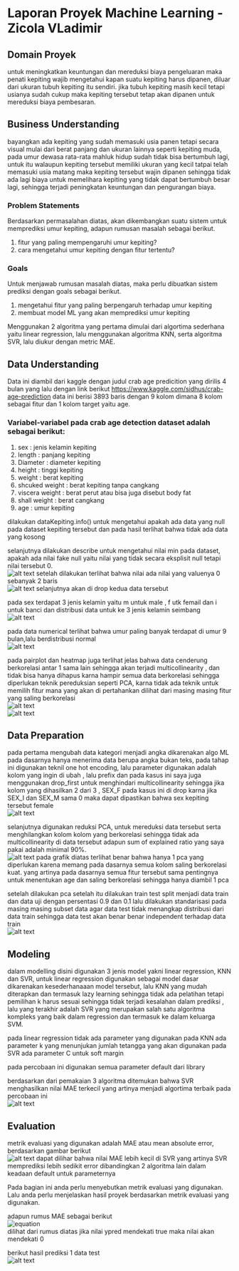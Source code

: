 # Laporan Proyek Machine Learning - Zicola VLadimir

## Domain Proyek
untuk meningkatkan keuntungan dan mereduksi biaya pengeluaran maka penati kepiting wajib mengetahui kapan suatu kepiting harus dipanen, diluar dari ukuran tubuh kepiting itu sendiri. jika tubuh kepiting masih kecil tetapi usianya sudah cukup maka kepiting tersebut tetap akan dipanen untuk mereduksi biaya pembesaran.

## Business Understanding

bayangkan ada kepiting yang sudah memasuki usia panen tetapi secara visual mulai dari berat panjang dan ukuran lainnya seperti kepiting muda, pada umur dewasa rata-rata mahluk hidup sudah tidak bisa bertumbuh lagi, untuk itu walaupun kepiting tersebut memiliki ukuran yang kecil tatpai telah memasuki usia matang maka kepiting tersebut wajin dipanen sehingga tidak ada lagi biaya untuk memelihara kepiting yang tidak dapat bertumbuh besar lagi, sehingga terjadi peningkatan keuntungan dan pengurangan biaya.


### Problem Statements
Berdasarkan permasalahan diatas, akan dikembangkan suatu sistem untuk memprediksi umur kepiting, adapun rumusan masalah sebagai berikut.
1. fitur yang paling mempengaruhi umur kepiting?
2. cara mengetahui umur kepiting dengan fitur tertentu?

### Goals
Untuk menjawab rumusan masalah diatas, maka perlu dibuatkan sistem prediksi dengan goals sebagai berikut.
1. mengetahui fitur yang paling berpengaruh terhadap umur kepiting
2. membuat model ML yang akan memprediksi umur kepiting

Menggunakan 2 algoritma yang pertama dimulai dari algortima sederhana yaitu linear regression, lalu menggunakan algoritma KNN, serta algoritma SVR, lalu diukur dengan metric MAE.

## Data Understanding
Data ini diambil dari kaggle dengan judul crab age predicition yang dirilis 4 bulan yang lalu dengan link berikut https://www.kaggle.com/sidhus/crab-age-prediction
data ini berisi  3893 baris dengan 9 kolom dimana 8 kolom sebagai fitur dan 1 kolom target yaitu age.

### Variabel-variabel pada crab age detection dataset adalah sebagai berikut:
1. sex             : jenis kelamin kepiting
2. length          : panjang kepiting
3. Diameter        : diameter kepiting
4. height          : tinggi kepiting
5. weight          : berat kepiting
6. shcuked weight  : berat kepiting tanpa cangkang
7. viscera weight  : berat perut atau bisa juga disebut body fat
8. shall weight    : berat cangkang
9. age             : umur kepiting

dilakukan dataKepiting.info() untuk mengetahui apakah ada data yang null pada dataset kepiting tersebut dan pada hasil terlihat bahwa tidak ada data yang kosong

selanjutnya dilakukan describe untuk mengetahui nilai min pada dataset, apakah ada nilai fake null yaitu nilai yang tidak secara eksplisit null tetapi nilai tersebut 0.<br>
![alt text](describe1.PNG)
setelah dilakukan terlihat bahwa nilai ada nilai yang valuenya 0 sebanyak 2 baris<br>
![alt text](height0.PNG)
selanjutnya akan di drop kedua data tersebut

pada sex terdapat 3 jenis kelamin yaitu m untuk male , f utk femail dan i untuk banci dan distribusi data untuk ke 3 jenis kelamin seimbang<br>
![alt text](distribusiSex.PNG) 

pada data numerical terlihat bahwa umur paling banyak terdapat di umur 9 bulan,lalu berdistribusi normal<br>
![alt text](distribusiNumerical.png) 

pada pairplot dan heatmap juga terlihat jelas bahwa data cenderung berkorelasi antar 1 sama lain sehingga akan terjadi multicollinearity , dan tidak bisa hanya dihapus karna hampir semua data berkorelasi sehingga diperlukan teknik pereduksian seperti PCA, karna tidak ada teknik untuk memilih fitur mana yang akan di pertahankan dilihat dari masing masing fitur yang saling berkorelasi<br>
![alt text](pairplot.png) <br>
![alt text](heatmap.png) 

## Data Preparation
pada pertama mengubah data kategori menjadi angka dikarenakan algo ML pada dasarnya hanya menerima data berupa angka bukan teks, pada tahap ini digunakan teknil one hot encoding, lalu parameter digunakan adalah kolom yang ingin di ubah , lalu prefix dan pada kasus ini saya juga menggunakan drop_first untuk menghindari multicollinearity sehingga jika kolom yang dihasilkan 2 dari 3 , SEX_F pada kasus ini di drop karna jika SEX_I dan SEX_M sama 0 maka dapat dipastikan bahwa sex kepiting tersebut female<br>
![alt text](sexKepiting.PNG) 

selanjutnya digunakan reduksi PCA, untuk mereduksi data tersebut serta menghilangkan kolom kolom yang berkorelasi sehingga tidak ada multicollinearity di data tersebut adapun sum of explained ratio yang saya pakai adalah minimal 90%.<br>
![alt text](pca.PNG)
pada grafik diatas terlihat benar bahwa hanya 1 pca yang diperlukan karena memang pada dasarnya semua kolom saling berkorelasi kuat. yang artinya pada dasarnya semua fitur tersebut sama pentingnya untuk menentukan age dan saling berkorelasi sehingga hanya diambil 1 pca

setelah dilakukan pca setelah itu dilakukan train test split menjadi data train dan data uji dengan persentasi 0.9 dan 0.1 lalu dilakukan standarisasi pada masing masing subset data agar data test tidak menangkap distribusi dari data train sehingga data test akan benar benar independent terhadap data train<br>
![alt text](scaler.PNG)


## Modeling
dalam modelling disini digunakan 3 jenis model yakni linear regression, KNN dan SVR, untuk linear regression digunakan sebagai model dasar dikarenakan kesederhanaaan model tersebut, lalu KNN yang mudah diterapkan dan termasuk lazy learning sehingga tidak ada pelatihan tetapi pemilihan k harus sesuai sehingga tidak terjadi kesalahan dalam prediksi , lalu yang terakhir adalah SVR yang merupakan salah satu algoritma kompleks yang baik dalam regression dan termasuk ke dalam keluarga SVM.

pada linear regression tidak ada parameter yang digunakan
pada KNN ada parameter k yang menunjukan jumlah tetangga yang akan digunakan
pada SVR ada parameter C untuk soft margin

pada percobaan ini digunakan semua parameter default dari library

berdasarkan dari pemakaian 3 algoritma ditemukan bahwa SVR menghasilkan nilai MAE terkecil yang artinya menjadi algortima terbaik pada percobaan ini <br>
![alt text](MAE.PNG)


## Evaluation
metrik evaluasi yang digunakan adalah MAE atau mean absolute error, berdasarkan gambar berikut<br>
![alt text](MAE.PNG)
dapat dilihar bahwa nilai MAE lebih kecil di SVR yang artinya SVR memprediksi lebih sedikit error dibandingkan 2 algoritma lain dalam keadaan default untuk parameternya


Pada bagian ini anda perlu menyebutkan metrik evaluasi yang digunakan. Lalu anda perlu menjelaskan hasil proyek berdasarkan metrik evaluasi yang digunakan.

adapun rumus MAE sebagai berikut <br>
![equation](https://latex.codecogs.com/gif.image?\dpi{110}\sum&space;\frac{(ypred-ytrue)}{n})<br>
dilihat dari rumus diatas jika nilai ypred mendekati true maka nilai akan mendekati 0

berikut hasil prediksi 1 data test<br>
![alt text](prediksi.PNG)
